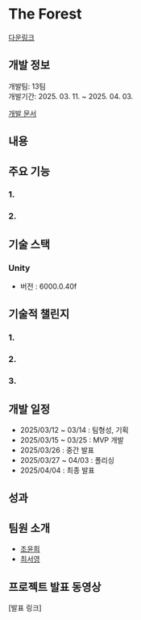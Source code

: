 # The Forest

[다운링크]([https://drive.google.com/drive/folders/10XJfwuT1aWuo-5Qv5x-5aak9ZRfT0S_n?usp=drive_link])

## 개발 정보  
개발팀: 13팀 <br/>
개발기간: 2025. 03. 11. ~ 2025. 04. 03.  

[개발 문서](https://familiar-witness-f89.notion.site/The-Forest-1ce01cd86de480c8b829e7887e04089f)

## 내용 



## 주요 기능
### 1.


### 2. 


## 기술 스택
### Unity
- 버전 : 6000.0.40f

## 기술적 챌린지
### 1. 

### 2.

### 3. 

## 개발 일정
- 2025/03/12 ~ 03/14 : 팀형성, 기획
- 2025/03/15 ~ 03/25 : MVP 개발
- 2025/03/26 : 중간 발표
- 2025/03/27 ~ 04/03 : 폴리싱
- 2025/04/04 : 최종 발표


## 성과


## 팀원 소개
- [조윤희](https://github.com/y0c0y)
- [최서영](https://github.com/ashley060207)


## 프로젝트 발표 동영상



[발표 링크]
